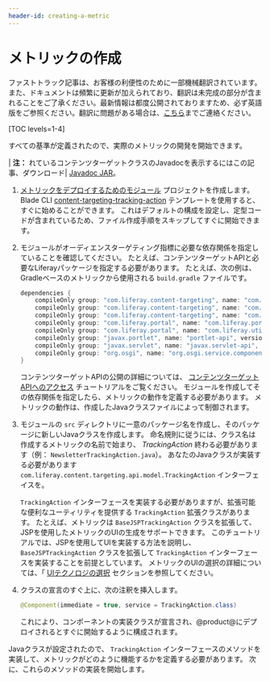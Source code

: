 ```yaml
---
header-id: creating-a-metric
---
```


# メトリックの作成

<p class="alert alert-info"><span class="wysiwyg-color-blue120">ファストトラック記事は、お客様の利便性のために一部機械翻訳されています。また、ドキュメントは頻繁に更新が加えられており、翻訳は未完成の部分が含まれることをご了承ください。最新情報は都度公開されておりますため、必ず英語版をご参照ください。翻訳に問題がある場合は、<a href="mailto:support-content-jp@liferay.com">こちら</a>までご連絡ください。</span></p>

[TOC levels=1-4]

すべての基準が定義されたので、実際のメトリックの開発を開始できます。

| **注：** れているコンテンツターゲットクラスのJavadocを表示するにはこの記事、ダウンロード| [Javadoc JAR](https://repository.liferay.com/nexus/service/local/artifact/maven/redirect?r=liferay-public-releases&g=com.liferay.content-targeting&a=com.liferay.content.targeting.api&v=5.0.0&e=jar&c=javadoc)。

1.  [メトリックをデプロイするためのモジュール](/docs/7-1/tutorials/-/knowledge_base/t/starting-module-development#creating-a-module) プロジェクトを作成します。 Blade CLI [content-targeting-tracking-action](/docs/7-1/reference/-/knowledge_base/r/content-targeting-tracking-action-template) テンプレートを使用すると、すぐに始めることができます。 これはデフォルトの構成を設定し、定型コードが含まれているため、ファイル作成手順をスキップしてすぐに開始できます。

2.  モジュールがオーディエンスターゲティング指標に必要な依存関係を指定していることを確認してください。 たとえば、コンテンツターゲットAPIと必要なLiferayパッケージを指定する必要があります。 たとえば、次の例は、Gradleベースのメトリックから使用される `build.gradle` ファイルです。

    ``` groovy
    dependencies {
        compileOnly group: "com.liferay.content-targeting", name: "com.liferay.content.targeting.analytics.api", version: "5.0.0"
        compileOnly group: "com.liferay.content-targeting", name: "com.liferay.content.targeting.anonymous.users.api", version: "3.0.0"
        compileOnly group: "com.liferay.content-targeting", name: "com.liferay.content.targeting.api", version: "5.0.0"
        compileOnly group: "com.liferay.portal", name: "com.liferay.portal.kernel", version: "3.6.2"
        compileOnly group: "com.liferay.portal", name: "com.liferay.util.taglib", version: "2.0.0"
        compileOnly group: "javax.portlet", name: "portlet-api", version: "3.0.0"
        compileOnly group: "javax.servlet", name: "javax.servlet-api", version: "3.0.1"
        compileOnly group: "org.osgi", name: "org.osgi.service.component.annotations", version: "1.3.0"
    }
    ```

    コンテンツターゲットAPIの公開の詳細については、 [コンテンツターゲットAPIへのアクセス](/docs/7-1/tutorials/-/knowledge_base/t/accessing-the-content-targeting-api) チュートリアルをご覧ください。 モジュールを作成してその依存関係を指定したら、メトリックの動作を定義する必要があります。 メトリックの動作は、作成したJavaクラスファイルによって制御されます。

3.  モジュールの `src` ディレクトリに一意のパッケージ名を作成し、そのパッケージに新しいJavaクラスを作成します。 命名規則に従うには、クラス名は作成するメトリックの名前で始まり、 *TrackingAction* 終わる必要があります（例： `NewsletterTrackingAction.java`）。 あなたのJavaクラスが実装する必要があります `com.liferay.content.targeting.api.model.TrackingAction` インターフェイスを。

    `TrackingAction` インターフェースを実装する必要がありますが、拡張可能な便利なユーティリティを提供する `TrackingAction` 拡張クラスがあります。 たとえば、メトリックは `BaseJSPTrackingAction` クラスを拡張して、JSPを使用したメトリックのUIの生成をサポートできます。 このチュートリアルでは、JSPを使用してUIを実装する方法を説明し、 `BaseJSPTrackingAction` クラスを拡張して `TrackingAction` インターフェースを実装することを前提としています。 メトリックのUIの選択の詳細については、「 [UIテクノロジの選択](/develop/tutorial/-/knowledge_base/7-1/best-practices-for-audience-targeting#selecting-a-ui-technology) セクションを参照してください。

4.  クラスの宣言のすぐ上に、次の注釈を挿入します。

    ``` java
    @Component(immediate = true, service = TrackingAction.class)
    ```

    これにより、コンポーネントの実装クラスが宣言され、@product@にデプロイされるとすぐに開始するように構成されます。

Javaクラスが設定されたので、 `TrackingAction` インターフェースのメソッドを実装して、メトリックがどのように機能するかを定義する必要があります。 次に、これらのメソッドの実装を開始します。

